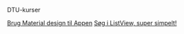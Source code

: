 DTU-kurser

[Brug Material design til Appen](https://material.io/develop/android/docs/getting-started/)
[Søg i ListView, super simpelt!](https://www.youtube.com/watch?time_continue=128&v=rdQN2U1JJvY)

